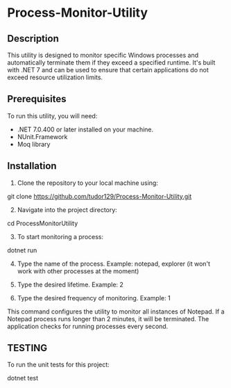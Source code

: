 # Process-Monitor-Utility


## Description
This utility is designed to monitor specific Windows processes and automatically terminate them if they exceed a specified runtime. It's built with .NET 7 and can be used to ensure that certain applications do not exceed resource utilization limits.

## Prerequisites
To run this utility, you will need:
- .NET 7.0.400 or later installed on your machine.
- NUnit.Framework
- Moq library

## Installation
1. Clone the repository to your local machine using:

git clone https://github.com/tudor129/Process-Monitor-Utility.git

2. Navigate into the project directory:

cd ProcessMonitorUtility

3. To start monitoring a process:

dotnet run

4. Type the name of the process. Example: notepad, explorer (it won't work with other processes at the moment)

5. Type the desired lifetime. Example: 2

6. Type the desired frequency of monitoring. Example: 1

This command configures the utility to monitor all instances of Notepad. If a Notepad process runs longer than 2 minutes, it will be terminated. The application checks for running processes every second.

## TESTING

To run the unit tests for this project: 

dotnet test

